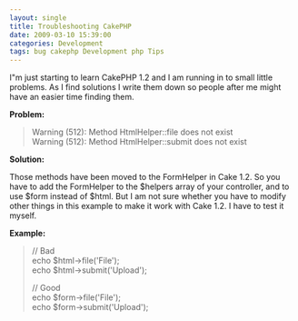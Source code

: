 ```yaml
---
layout: single
title: Troubleshooting CakePHP
date: 2009-03-10 15:39:00
categories: Development
tags: bug cakephp Development php Tips
---
```

<p>I&quot;m just starting to learn CakePHP 1.2 and I am running in to small little problems. As I find solutions I write them down so people after me might have an easier time finding them. </p>  <p><strong>Problem:</strong></p>  <blockquote>   <p>Warning (512): Method HtmlHelper::file does not exist      <br />Warning (512): Method HtmlHelper::submit does not exist </p> </blockquote>  <p><strong>Solution: </strong></p>  <p>Those methods have been moved to the FormHelper in Cake 1.2. So you have to add the FormHelper to the $helpers array of your controller, and to use $form instead of $html. But I am not sure whether you have to modify other things in this example to make it work with Cake 1.2. I have to test it myself.</p>  <p><strong>Example:</strong></p>  <blockquote>   <p>// Bad      <br />echo $html-&gt;file('File');       <br />echo $html-&gt;submit('Upload');</p>    <p>// Good      <br />echo $form-&gt;file('File');       <br />echo $form-&gt;submit('Upload');</p></blockquote>
